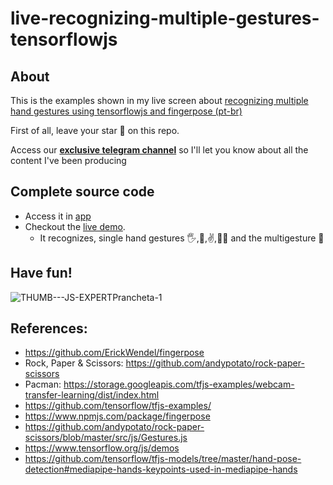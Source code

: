 # live-recognizing-multiple-gestures-tensorflowjs

## About

This is the examples shown in my live screen about [recognizing multiple hand gestures using tensorflowjs and fingerpose (pt-br)](https://youtube.com/live/MeS6dX2a2zQ?feature=share)

First of all, leave your star 🌟 on this repo.

Access our [**exclusive telegram channel**](https://bit.ly/canalerickwendel) so I'll let you know about all the content I've been producing 

## Complete source code
- Access it in [app](./recorded/)
- Checkout the [live demo](https://erickwendel.github.io/live-recognizing-multiple-gestures-tensorflowjs/recorded/). 
  - It recognizes, single hand gestures 🖐,👊,✌️,👍🏻 and the multigesture 🙅


## Have fun!
![THUMB---JS-EXPERTPrancheta-1](https://user-images.githubusercontent.com/8060102/219484100-3b362e7a-6a2f-4df9-b4ce-d3be64a0964a.png)

## References:
- https://github.com/ErickWendel/fingerpose
- Rock, Paper & Scissors: https://github.com/andypotato/rock-paper-scissors
- Pacman: https://storage.googleapis.com/tfjs-examples/webcam-transfer-learning/dist/index.html
- https://github.com/tensorflow/tfjs-examples/
- https://www.npmjs.com/package/fingerpose
- https://github.com/andypotato/rock-paper-scissors/blob/master/src/js/Gestures.js
- https://www.tensorflow.org/js/demos
- https://github.com/tensorflow/tfjs-models/tree/master/hand-pose-detection#mediapipe-hands-keypoints-used-in-mediapipe-hands
